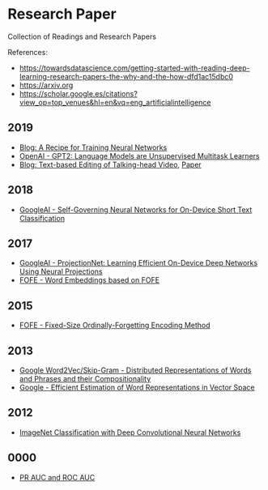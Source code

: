 # Research Paper 

Collection of Readings and Research Papers 

References: 

- https://towardsdatascience.com/getting-started-with-reading-deep-learning-research-papers-the-why-and-the-how-dfd1ac15dbc0
- https://arxiv.org
- https://scholar.google.es/citations?view_op=top_venues&hl=en&vq=eng_artificialintelligence

## 2019 

- [Blog: A Recipe for Training Neural Networks](http://karpathy.github.io/2019/04/25/recipe/)
- [OpenAI - GPT2: Language Models are Unsupervised Multitask Learners](https://d4mucfpksywv.cloudfront.net/better-language-models/language_models_are_unsupervised_multitask_learners.pdf)
- [Blog: Text-based Editing of Talking-head Video](https://www.ohadf.com/projects/text-based-editing/?utm_source=social&utm_medium=twitter&utm_campaign=ExternalTechRecJune132019), [Paper](https://www.ohadf.com/projects/text-based-editing/data/text-based-editing.pdf)

## 2018

- [GoogleAI - Self-Governing Neural Networks for On-Device Short Text Classification](https://aclweb.org/anthology/D18-1105)

## 2017 

- [GoogleAI - ProjectionNet: Learning Efficient On-Device Deep Networks Using Neural Projections](https://arxiv.org/pdf/1708.00630.pdf)
- [FOFE - Word Embeddings based on FOFE](https://www.aclweb.org/anthology/D17-1031)

## 2015 

- [FOFE - Fixed-Size Ordinally-Forgetting Encoding Method](http://www.aclweb.org/anthology/P15-2081)

## 2013 

- [Google Word2Vec/Skip-Gram - Distributed Representations of Words and Phrases and their Compositionality](https://papers.nips.cc/paper/5021-distributed-representations-of-words-and-phrases-and-their-compositionality.pdf)
- [Google - Efficient Estimation of Word Representations in Vector Space](https://arxiv.org/pdf/1301.3781.pdf)


## 2012 

- [ImageNet Classification with Deep Convolutional Neural Networks](https://papers.nips.cc/paper/4824-imagenet-classification-with-deep-convolutional-neural-networks.pdf)

## 0000

- [PR AUC and ROC AUC](https://www.biostat.wisc.edu/~page/rocpr.pdf)